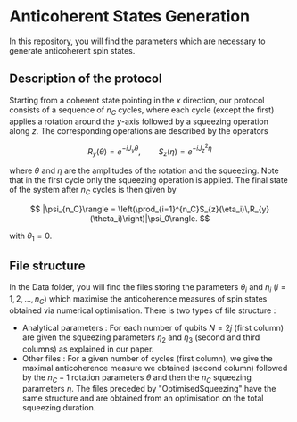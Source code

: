 # Anticoherent States Generation

In this repository, you will find the parameters which are necessary to generate anticoherent spin states.

## Description of the protocol

Starting from a coherent state pointing in the $x$ direction, our protocol consists of a sequence of $n_{C}$ cycles, where each cycle (except the first) applies a rotation around the $y$-axis followed by a squeezing operation along $z$. The corresponding operations are described by the operators

$$ R_{y}(\theta) = e^{-iJ_{y}\theta}, \qquad S_{z}(\eta) = e^{-iJ_{z}^{2}\eta} $$

where $\theta$ and $\eta$ are the amplitudes of the rotation and the squeezing. Note that in the first cycle only the squeezing operation is applied. The final state of the system after $n_C$ cycles is then given by

$$ |\psi_{n_C}\rangle = \left(\prod_{i=1}^{n_C}S_{z}(\eta_i)\,R_{y}(\theta_i)\right)|\psi_0\rangle. $$

with $\theta_1=0$.

## File structure

In the Data folder, you will find the files storing the parameters $\theta_i$ and $\eta_i$ ($i=1,2,\dots,n_C$) which maximise the anticoherence measures of spin states obtained via numerical optimisation. There is two types of file structure :

- Analytical parameters : For each number of qubits $N=2j$ (first column) are given the squeezing parameters $\eta_2$ and $\eta_3$ (second and third columns) as explained in our paper.
- Other files : For a given number of cycles (first column), we give the maximal anticoherence measure we obtained (second column) followed by the $n_C-1$ rotation parameters $\theta$ and then the $n_C$ squeezing parameters $\eta$. The files preceded by "OptimisedSqueezing" have the same structure and are obtained from an optimisation on the total squeezing duration.
